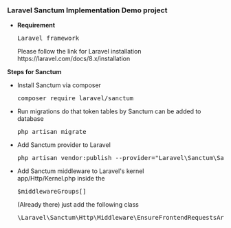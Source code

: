 <h3>Laravel Sanctum Implementation Demo project</h3>

<ul>
    <li>
        <strong>Requirement</strong>
        <pre>Laravel framework</pre>
        Please follow the link for Laravel installation
        https://laravel.com/docs/8.x/installation
     </li>
</ul>

<strong>Steps for Sanctum</strong>
<ul>
    <li>
        Install Sanctum via composer
        <pre>composer require laravel/sanctum</pre>
     </li>
    <li>
        Run migrations do that token tables by Sanctum can be added to database
        <pre>php artisan migrate</pre>
     </li>
    <li>
        Add Sanctum provider to Laravel
        <pre>php artisan vendor:publish --provider="Laravel\Sanctum\SanctumServiceProvider"</pre>
     </li>
    <li>
        Add Sanctum middleware to Laravel's kernel<br/>
        app/Http/Kernel.php inside the <pre>$middlewareGroups[]</pre> (Already there) just add the following class
        <pre>\Laravel\Sanctum\Http\Middleware\EnsureFrontendRequestsAreStateful::class,</pre>
     </li>
</ul>